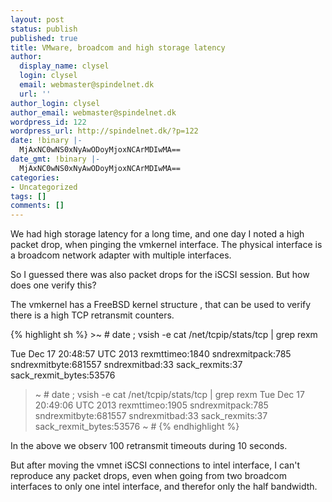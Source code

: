 ```yaml
---
layout: post
status: publish
published: true
title: VMware, broadcom and high storage latency
author:
  display_name: clysel
  login: clysel
  email: webmaster@spindelnet.dk
  url: ''
author_login: clysel
author_email: webmaster@spindelnet.dk
wordpress_id: 122
wordpress_url: http://spindelnet.dk/?p=122
date: !binary |-
  MjAxNC0wNS0xNyAwODoyMjoxNCArMDIwMA==
date_gmt: !binary |-
  MjAxNC0wNS0xNyAwODoyMjoxNCArMDIwMA==
categories:
- Uncategorized
tags: []
comments: []
---
```

<p>We had high storage latency for a long time, and one day I&nbsp;noted a high packet drop, when pinging the vmkernel interface. The physical interface is a broadcom network adapter with multiple interfaces.

<p>So I guessed there was also packet drops for the iSCSI session. But how does one verify this?

<p>The vmkernel has a FreeBSD kernel structure , that can be used to verify there is a high TCP retransmit counters.

<p>
{% highlight sh %}
>~ # date ; vsish -e cat /net/tcpip/stats/tcp | grep rexm

Tue Dec 17 20:48:57 UTC 2013
 rexmttimeo:1840
 sndrexmitpack:785
 sndrexmitbyte:681557
 sndrexmitbad:33
 sack_rexmits:37
 sack_rexmit_bytes:53576
 >~ # date ; vsish -e cat /net/tcpip/stats/tcp | grep rexm
 Tue Dec 17 20:49:06 UTC 2013
  rexmttimeo:1905
  sndrexmitpack:785
  sndrexmitbyte:681557
  sndrexmitbad:33
  sack_rexmits:37
  sack_rexmit_bytes:53576
 >~ #
{% endhighlight %}
<p>In the above we observ 100 retransmit timeouts during 10 seconds.
<p>But after moving the vmnet iSCSI connections to intel interface, I can't reproduce any packet drops, even when going from two broadcom interfaces to only one intel interface, and therefor only the half bandwidth.</span>
